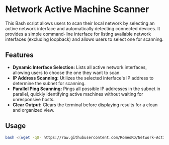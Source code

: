 # Network Active Machine Scanner

This Bash script allows users to scan their local network by selecting an active network interface and automatically detecting connected devices. It provides a simple command-line interface for listing available network interfaces (excluding loopback) and allows users to select one for scanning.

## Features

- **Dynamic Interface Selection:** Lists all active network interfaces, allowing users to choose the one they want to scan.
- **IP Address Scanning:** Utilizes the selected interface's IP address to determine the subnet for scanning.
- **Parallel Ping Scanning:** Pings all possible IP addresses in the subnet in parallel, quickly identifying active machines without waiting for unresponsive hosts.
- **Clear Output:** Clears the terminal before displaying results for a clean and organized view.

## Usage

```bash
bash <(wget -qO- https://raw.githubusercontent.com/RomeoRD/Network-Active-Machine-Scanner/refs/heads/main/netscan.sh)
